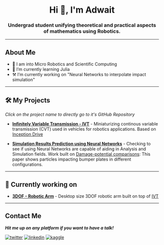 <h1 align="center">Hi 👋, I'm Adwait</h1>
<h3 align="center">Undergrad student unifying theoretical and practical aspects of mathematics using Robotics.</h3>

---
## About Me
- 🔭 I am into Micro Robotics and Scientific Computing
- 🌱 I’m currently learning Julia
- ⚒️ I’m currently working on "Neural Networks to interpolate impact simulation"
<!-- - 🫂 I’m open to collaborating on Neural Networks for Tabular data -->
<!-- - ⚡ Fun fact: Facts are fun -->

---

## 🛠 My Projects

*Click on the project name to directly go to it's GitHub Repository*

- **[Infinitely Variable Transmission - IVT](https://github.com/AZarbade/infinitelyVariableTransmission_IVT)** - Miniaturizing continous variable transmission (CVT) used in vehicles for robotics applications. Based on [Inception Drive](https://spectrum.ieee.org/inception-drive-a-compact-infinitely-variable-transmission-for-robotics)

- **[Simulation Results Prediction using Neural Networks](https://github.com/AZarbade/Simulation_Prediction_ANN)** - Checking to see if using Neural Networks are capable of aiding in Analysis and Simulation fields. Work built on [Damage-potential comparisons](https://www.sciencedirect.com/science/article/abs/pii/S0734743X06001965): This paper shows particles impacting bumper plates in different configurations.

---

## 💪 Currently working on

- **[3DOF - Robotic Arm](LINK)** - Desktop size 3DOF robotic arm built on top of [IVT](https://github.com/AZarbade/infinitelyVariableTransmission_IVT)

<!-- - **[Research to PyTorch](https://github.com/AZarbade/pytorch_paperImplementations)** - An endeavor to reproduce the neural network models described in research publications. -->

---
## Contact Me

***Hit me up on any platform if you want to have a talk!***

<a href="mailto:anzarbade@gmail.com" target="_blank"><img src="https://img.shields.io/badge/Gmail-D14836?style=for-the-badge&logo=gmail&logoColor=white" alt="twitter"></a>
<a href="https://www.linkedin.com/in/adwait-zarbade-5a9a40210/" target="_blank"><img src="https://img.shields.io/badge/LinkedIn-0077B5?style=for-the-badge&logo=linkedin&logoColor=white" alt="linkedin"></a>
<a href="https://www.kaggle.com/adwaitzarbade" target="_blank"><img src="https://img.shields.io/badge/Kaggle-20BEFF?style=for-the-badge&logo=Kaggle&logoColor=white" alt="kaggle"></a>
